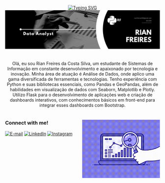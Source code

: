 <div align="center">
  <a href="https://git.io/typing-svg">
    <img src="https://readme-typing-svg.demolab.com?font=Fira+Code&weight=500&size=22&pause=1000&color=fff&center=true&vCenter=true&random=false&width=524&lines=%E2%8A%B9+Welcome+to+my+profile!+%CB%99%E1%B5%95%CB%99+%E2%8A%B9+" alt="Typing SVG">
  </a>
</div>

<img align="center" alt="" src="logo Rian.jpg">

#

<p align="center">Olá, eu sou Rian Freires da Costa Silva, um estudante de Sistemas de Informação em constante desenvolvimento e apaixonado por tecnologia e inovação. Minha área de atuação é Análise de Dados, onde aplico uma gama diversificada de ferramentas e tecnologias. Tenho experiência com Python e suas bibliotecas essenciais, como Pandas e GeoPandas, além de habilidades em visualização de dados com Seaborn, Matplotlib e Plotly. Utilizo Flask para o desenvolvimento de aplicações web e criação de dashboards interativos, com conhecimentos básicos em front-end para integrar esses dashboards com Bootstrap.</p>

#


<img align="right" alt="" height="190px" src="analiseGif.gif">

<h3 align="left">Connect with me!</h3>

[![E-mail](https://img.shields.io/badge/-Email-000?style=for-the-badge&logo=microsoft-outlook&logoColor=FF00F6&color:FFF)](mailto:rianfreires40@gmail.com)
[![LinkedIn](https://img.shields.io/badge/-LinkedIn-000?style=for-the-badge&logo=linkedin&logoColor=FF00F6&color:FFF)](www.linkedin.com/in/rian-freires-da-costa-silva-798813324)
[![Instagram](https://img.shields.io/badge/-Instagram-000?style=for-the-badge&logo=instagram&logoColor=FF00F6&color:FFF)](https://www.instagram.com/rixf89/)
